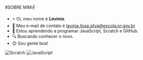 #SOBRE MIM✌

* ⭐ Oi, meu nome é ***Lavinia***.
* 📱  Meu e-mail de contato é lavinia.lissa.silva@escola.pr.gov.br
* 📜 Estou aprendendo a programar JavaScript, Scratch e GitHub.
* 🔍 Buscando conhecer o novo.
* 😊 Sou gente boa!

 ![Scratch](https://img.shields.io/badge/Scratch-4D97FF?style-for0the-badge&logo=Scratch&logoColor=white)
 ![JavaScript](https://img.shields.io/badge/JavaScript-323330?style=for-the-badge&logo=javascript&logoColor=F7DF1E)
